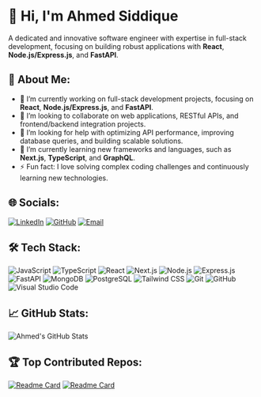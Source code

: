 # 👋 Hi, I'm Ahmed Siddique

A dedicated and innovative software engineer with expertise in full-stack development, focusing on building robust applications with **React**, **Node.js/Express.js**, and **FastAPI**.

## 🚀 About Me:
- 🔭 I’m currently working on full-stack development projects, focusing on **React**, **Node.js/Express.js**, and **FastAPI**.
- 👯 I’m looking to collaborate on web applications, RESTful APIs, and frontend/backend integration projects.
- 🤝 I’m looking for help with optimizing API performance, improving database queries, and building scalable solutions.
- 🌱 I’m currently learning new frameworks and languages, such as **Next.js**, **TypeScript**, and **GraphQL**.
- ⚡ Fun fact: I love solving complex coding challenges and continuously learning new technologies.

## 🌐 Socials:

[![LinkedIn](https://img.shields.io/badge/LinkedIn-Ahmed%20Siddique-blue?logo=linkedin)](https://www.linkedin.com/in/ahmed-siddique5r5/)
[![GitHub](https://img.shields.io/github/followers/realAhmedCodes?label=Follow&style=social)](https://github.com/realAhmedCodes)
[![Email](https://img.shields.io/badge/Email-ahmedsiddique5r5%40gmail.com-red?logo=gmail)](mailto:ahmedsiddique5r5@gmail.com)

## 🛠️ Tech Stack:
![JavaScript](https://img.shields.io/badge/JavaScript-F7DF1E?style=flat&logo=javascript&logoColor=black)
![TypeScript](https://img.shields.io/badge/TypeScript-007ACC?style=flat&logo=typescript&logoColor=white)
![React](https://img.shields.io/badge/React-20232A?style=flat&logo=react&logoColor=61DAFB)
![Next.js](https://img.shields.io/badge/Next.js-000000?style=flat&logo=nextdotjs&logoColor=white)
![Node.js](https://img.shields.io/badge/Node.js-339933?style=flat&logo=nodedotjs&logoColor=white)
![Express.js](https://img.shields.io/badge/Express.js-000000?style=flat&logo=express&logoColor=white)
![FastAPI](https://img.shields.io/badge/FastAPI-009688?style=flat&logo=fastapi&logoColor=white)
![MongoDB](https://img.shields.io/badge/MongoDB-4EA94B?style=flat&logo=mongodb&logoColor=white)
![PostgreSQL](https://img.shields.io/badge/PostgreSQL-4169E1?style=flat&logo=postgresql&logoColor=white)
![Tailwind CSS](https://img.shields.io/badge/Tailwind_CSS-38B2AC?style=flat&logo=tailwind-css&logoColor=white)
![Git](https://img.shields.io/badge/Git-F05032?style=flat&logo=git&logoColor=white)
![GitHub](https://img.shields.io/badge/GitHub-181717?style=flat&logo=github&logoColor=white)
![Visual Studio Code](https://img.shields.io/badge/VS%20Code-0078d7.svg?&style=flat&logo=visual-studio-code&logoColor=white)

## 📈 GitHub Stats:
![Ahmed's GitHub Stats](https://github-readme-stats.vercel.app/api?username=realAhmedCodes&show_icons=true&theme=dark&count_private=true)

## 🏆 Top Contributed Repos:
[![Readme Card](https://github-readme-stats.vercel.app/api/pin/?username=realAhmedCodes&repo=SkillSwap&theme=dark)](https://github.com/realAhmedCodes/SkillSwap)
[![Readme Card](https://github-readme-stats.vercel.app/api/pin/?username=realAhmedCodes&repo=Daraz-Sentiment-Analysis&theme=dark)](https://github.com/realAhmedCodes/Daraz-Sentiment-Analysis)



